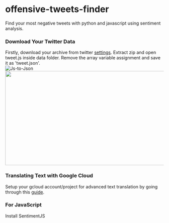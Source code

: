 # offensive-tweets-finder
Find your most negative tweets with python and javascript using sentiment analysis.

### Download Your Twitter Data
Firstly, download your archive from twitter [settings](https://twitter.com/settings/your_twitter_data).
Extract zip and open tweet.js inside data folder. Remove the array variable assignment and save it as 'tweet.json'.  
![Js-to-Json](https://media.giphy.com/media/QyKRcGEoAbR8Mii61R/giphy.gif)
<img src="https://media.giphy.com/media/QyKRcGEoAbR8Mii61R/giphy.gif" width="700" height="300" />

### Translating Text with Google Cloud
Setup your gcloud account/project for advanced text translation by going through this [guide](https://cloud.google.com/translate/docs/advanced/translating-text-v3).

### For JavaScript
Install SentimentJS 
